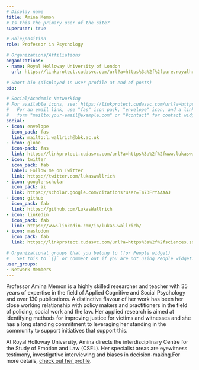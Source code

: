 ```yaml
---
# Display name
title: Amina Memon
# Is this the primary user of the site?
superuser: true

# Role/position
role: Professor in Psychology

# Organizations/Affiliations
organizations:
- name: Royal Holloway University of London
  url: https://linkprotect.cudasvc.com/url?a=https%3a%2f%2fpure.royalholloway.ac.uk%2fen%2fpersons%2famina-memon&c=E,1,FFUXLIVgt7dQYi7yqWs62Gjh8xRlTiRJuyegSYlLrvVK2dLsLx34SvGRMmYYy4AUQUEosr798zzV0O1bS9s33yrcDiN7KJZI3Yo553DcLyZA_RApe8kmoWU,&typo=1

# Short bio (displayed in user profile at end of posts)
bio: 

# Social/Academic Networking
# For available icons, see: https://linkprotect.cudasvc.com/url?a=https%3a%2f%2fsourcethemes.com%2facademic%2fdocs%2fpage-builder%2f%23icons&c=E,1,03Q55I8O6D-V-MsaI5i3Th7UvGHpRVj6l4dANOBXiQaBRckWF-Uxi40d1B8mh5T88rS8FWL6R2UVO5-e4mDAmzVU5C2FJcU0kEkb6Qi2tyc,&typo=1
#   For an email link, use "fas" icon pack, "envelope" icon, and a link in the
#   form "mailto:your-email@example.com" or "#contact" for contact widget.
social:
- icon: envelope
  icon_pack: fas
  link: mailto:l.wallrich@bbk.ac.uk
- icon: globe
  icon-pack: fas
  link: https://linkprotect.cudasvc.com/url?a=https%3a%2f%2fwww.lukaswallrich.coffee&c=E,1,gub1M9RoDUVpbbOEHi9T0DIHfSaEYf7oO01HlK7hccmCv58uytJZxuzW7yLq8GUnXLAC7mJcSGdHlVJk5K-LvIgl-2M369sFuSqRZYx9Ge4Xzg,,&typo=1
- icon: twitter
  icon_pack: fab
  label: Follow me on Twitter
  link: https://twitter.com/lukaswallrich
- icon: google-scholar
  icon_pack: ai
  link: https://scholar.google.com/citations?user=T473FrYAAAAJ
- icon: github
  icon_pack: fab
  link: https://github.com/LukasWallrich
- icon: linkedin
  icon_pack: fab
  link: https://www.linkedin.com/in/lukas-wallrich/
- icon: mastodon
  icon_pack: fab
  link: https://linkprotect.cudasvc.com/url?a=https%3a%2f%2fsciences.social%2f%40lukaswallrich&c=E,1,qJFZ5EpXejZ8UJ_SQd_LTW8PFmcaODieRx28-HJcjoasrX5KkB1jsoquQgbUkglGS6ql0tbFh4YGlzhh3BUMGzzhTCZtBEyavhIjYhF5tXrop2_yefJDEevgng,,&typo=1

# Organizational groups that you belong to (for People widget)
#   Set this to `[]` or comment out if you are not using People widget.
user_groups:
- Network Members
---
```


Professor Amina Memon is a highly skilled researcher and teacher with 35 years of expertise in the field of Applied Cognitive and Social Psychology and over 130 publications.   A distinctive flavour of her work has been her close working relationship with policy makers and practitioners in the field of policing, social work and the law. Her applied research is aimed at identifying methods for improving justice for victims and witnesses and she has a long standing commitment to leveraging her standing in the community to support initiatives that support this.

At Royal Holloway University, Amina directs the interdisciplinary Centre for the Study of Emotion and Law (CSEL).  Her specialist areas are eyewitness testimony, investigative interviewing and biases in decision-making.For more details, [check out her profile](https://linkprotect.cudasvc.com/url?a=https%3a%2f%2fcsel.psychologyresearch.co.uk%2f&c=E,1,V9LNC4ArUM56pP_dpzTBtTx8KD5lEnAsTuFEoJQlKzBiHkwj3GkRh1c72dLs37e6x0bdoXb1avbp04W-0Sy_WFTBeDPYEXI5TOz1jPtvf3B8Yg,,&typo=1).

